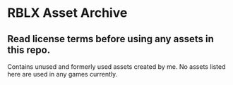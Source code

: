 # RBLX Asset Archive

## **Read license terms before using any assets in this repo.**
Contains unused and formerly used assets created by me. No assets listed here are used in any games currently.
